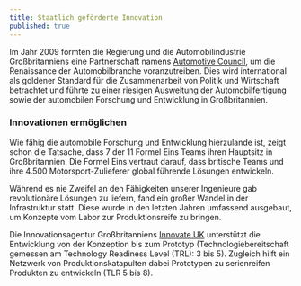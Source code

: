 ```yaml
---
title: Staatlich geförderte Innovation
published: true
---
```


Im Jahr 2009 formten die Regierung und die Automobilindustrie Großbritanniens eine Partnerschaft namens [Automotive Council](http://www.automotivecouncil.co.uk/), um die Renaissance der Automobilbranche voranzutreiben. Dies wird international als goldener Standard für die Zusammenarbeit von Politik und Wirtschaft betrachtet und führte zu einer riesigen Ausweitung der Automobilfertigung sowie der automobilen Forschung und Entwicklung in Großbritannien.

### Innovationen ermöglichen

Wie fähig die automobile Forschung und Entwicklung hierzulande ist, zeigt schon die Tatsache, dass 7 der 11 Formel Eins Teams ihren Hauptsitz in Großbritannien. Die Formel Eins vertraut darauf, dass britische Teams und ihre 4.500 Motorsport-Zulieferer global führende Lösungen entwickeln.

Während es nie Zweifel an den Fähigkeiten unserer Ingenieure gab revolutionäre Lösungen zu liefern, fand ein großer Wandel in der Infrastruktur statt. Diese wurde in den letzten Jahren umfassend ausgebaut, um Konzepte vom Labor zur Produktionsreife zu bringen.

Die Innovationsagentur Großbritanniens [Innovate UK](https://www.gov.uk/government/organisations/innovate-uk) unterstützt die Entwicklung von der Konzeption bis zum Prototyp (Technologiebereitschaft gemessen am Technology Readiness Level (TRL): 3 bis 5). Zugleich hilft ein Netzwerk von Produktionskatapulten dabei Prototypen zu serienreifen Produkten zu entwickeln (TLR 5 bis 8).
